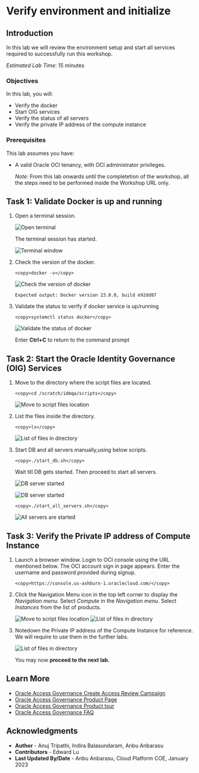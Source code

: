 # Verify environment and initialize 

## Introduction

In this lab we will review the environment setup and start all services required to successfully run this workshop.

*Estimated Lab Time*: 15 minutes

### Objectives

In this lab, you will:
 * Verify the docker 
 * Start OIG services
 * Verify the status of all servers
 * Verify the private IP address of the compute instance 

### Prerequisites
This lab assumes you have:
- A valid Oracle OCI tenancy, with OCI administrator privileges. 

    *Note:* From this lab onwards until the completetion of the workshop, all the steps need to be performed inside the Workshop URL only. 


## Task 1: Validate Docker is up and running

1. Open a terminal session. 

   ![Open terminal](images/open-terminal.png)

   The terminal session has started. 

   ![Terminal window](images/terminal-window.png)

2. Check the version of the docker.

    ```
    <copy>docker -v</copy>
    ```
    ![Check the version of docker](images/docker-version.png)

    ```
    Expected output: Docker version 23.0.0, build e92dd87
    ```
    

3. Validate the status to verify if docker service is up/running

    ```
    <copy>systemctl status docker</copy>
    ```

    ![Validate the status of docker](images/docker-info.png) 

     Enter **Ctrl+C** to return to the command prompt

## Task 2: Start the Oracle Identity Governance (OIG) Services

1. Move to the directory where the script files are located.
     
    ```
    <copy>cd /scratch/idmqa/scripts</copy>
    ```

    ![Move to script files location](images/script-file.png)

2. List the files inside the directory.

    ```
    <copy>ls</copy>
    ```

    ![List of files in directory](images/list-files.png)


3. Start DB and all servers manually,using below scripts.

    ```
    <copy>./start_db.sh</copy>
    ```
    Wait till DB gets started. Then proceed to start all servers.

    ![DB server started](images/start-db.png)

    ![DB server started](images/db-started.png)

    ```   
    <copy>./start_all_servers.sh</copy>
    ```

    ![All servers are started](images/start-all-servers.png)

## Task 3: Verify the Private IP address of Compute Instance

1. Launch a browser window. Login to OCI console using the URL mentioned below. The OCI account sign in page appears. Enter the username and password provided during signup.
    
    ```
    <copy>https://console.us-ashburn-1.oraclecloud.com/</copy>
    ```

2. Click the Navigation Menu icon in the top left corner to display the *Navigation menu.* Select *Compute* in the *Navigation menu*. Select *Instances* from the list of products.
     
    ![Move to script files location](images/oci-console.png)
    ![List of files in directory](images/compute-instance.png)


2. Notedown the Private IP address of the Compute Instance for reference. We will require to use them in the further labs. 

      ![List of files in directory](images/private-ip.png)

 

    You may now **proceed to the next lab.**

## Learn More

* [Oracle Access Governance Create Access Review Campaign](https://docs.oracle.com/en/cloud/paas/access-governance/pdapg/index.html)
* [Oracle Access Governance Product Page](https://www.oracle.com/security/cloud-security/access-governance/)
* [Oracle Access Governance Product tour](https://www.oracle.com/webfolder/s/quicktours/paas/pt-sec-access-governance/index.html)
* [Oracle Access Governance FAQ](https://www.oracle.com/security/cloud-security/access-governance/faq/)

## Acknowledgments
* **Author** - Anuj Tripathi, Indira Balasundaram, Anbu Anbarasu 
* **Contributors** - Edward Lu
* **Last Updated By/Date** - Anbu Anbarasu, Cloud Platform COE, January 2023